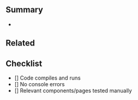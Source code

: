 ## Summary

-

## Related

<!-- Link to any relevant issues, if applicable -->

## Checklist

- [] Code compiles and runs
- [] No console errors
- [] Relevant components/pages tested manually
